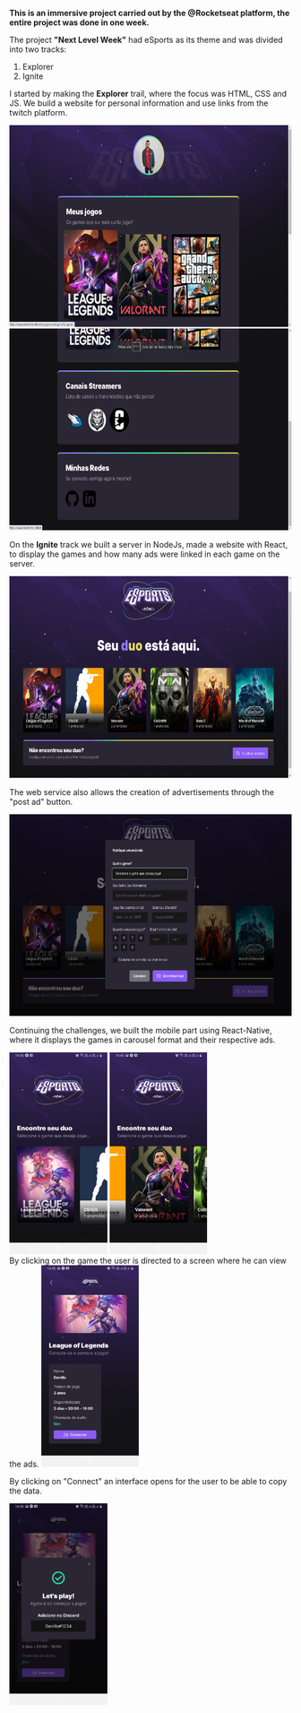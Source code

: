 <strong>This is an immersive project carried out by the @Rocketseat platform, the entire project was done in one week.</strong>

<div margin-button='10em'>
The project <strong>"Next Level Week"</strong> had eSports as its theme and was divided into two tracks: 
<ol>
<li>Explorer</li>
<li>Ignite</li>

</div>

I started by making the <strong>Explorer</strong> trail, where the focus was HTML, CSS and JS. We build a website for personal information 
and use links from the twitch platform.

<img height="360em" src="https://github.com/DanilloDamian/NLW/blob/master/Content/img/Screenshot_1.png"/>
<img height="360em" src="https://github.com/DanilloDamian/NLW/blob/master/Content/img/Screenshot_2.png"/>

On the <strong>Ignite</strong> track we built a server in NodeJs, made a website with React, to display the games and how 
many ads were linked in each game on the server.

<img height="360em" src="https://github.com/DanilloDamian/NLW/blob/master/Content/img/Screenshot_3.png"/>

The web service also allows the creation of advertisements through the "post ad" button.

<img height="360em" src="https://github.com/DanilloDamian/NLW/blob/master/Content/img/Screenshot_4.png"/>

Continuing the challenges, we built the mobile part using React-Native, where it displays the games in carousel format and their respective ads.

<div display='inline-block'>
<img height="360em" src="https://github.com/DanilloDamian/NLW/blob/master/Content/img/Screenshot_5.png"/>
<img height="360em" src="https://github.com/DanilloDamian/NLW/blob/master/Content/img/Screenshot_6.png"/>
</div>
By clicking on the game the user is directed to a screen where he can view the ads.

<img height="360em" src="https://github.com/DanilloDamian/NLW/blob/master/Content/img/Screenshot_7.png"/>

By clicking on "Connect" an interface opens for the user to be able to copy the data.

<img height="360em" src="https://github.com/DanilloDamian/NLW/blob/master/Content/img/Screenshot_8.png"/>
